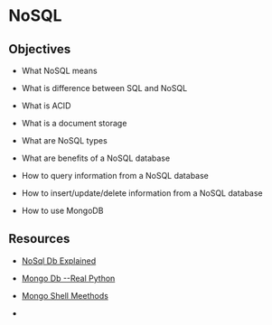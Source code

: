 # NoSQL

## Objectives

- What NoSQL means

- What is difference between SQL and NoSQL

- What is ACID

- What is a document storage

- What are NoSQL types

- What are benefits of a NoSQL database

- How to query information from a NoSQL database

- How to insert/update/delete information from a NoSQL database

- How to use MongoDB

## Resources

- [NoSql Db Explained](https://riak.com/resources/nosql-databases/)

- [Mongo Db --Real Python](https://realpython.com/introduction-to-mongodb-and-python/)

- [Mongo Shell Meethods](https://www.mongodb.com/docs/manual/reference/method/)

- []()
